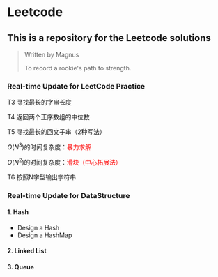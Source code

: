 # Leetcode
## This is a repository for the Leetcode solutions

> Written by Magnus
>
> To record a rookie's path to strength.

### Real-time Update for LeetCode Practice
T3 寻找最长的字串长度

T4 返回两个正序数组的中位数

T5 寻找最长的回文子串（2种写法）

$O(N^3)$的时间复杂度：<font color=red>暴力求解</font>

$O(N^2)$的时间复杂度：<font color=red>滑块（中心拓展法）</font>   

T6 按照N字型输出字符串
### Real-time Update for DataStructure
#### 1. Hash
*   Design a Hash
*   Design a HashMap
#### 2. Linked List
#### 3. Queue
